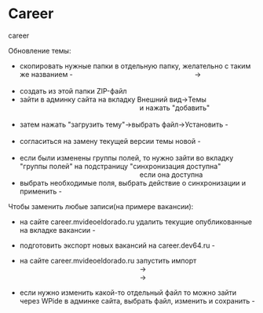# Career
career

Обновление темы:
- скопировать нужные папки в отдельную папку, желательно с таким же названием - 
    <img scr="https://raw.githubusercontent.com/emustafin/Career/README/Docs/Img/Step 001.png?token=AITGZQV4GIDQ5PQO3GZJDN3BT3H5E" style="width:50%;">
    ->
    <img scr="https://raw.githubusercontent.com/emustafin/Career/README/Docs/Img/Step 002.png?token=AITGZQV4GIDQ5PQO3GZJDN3BT3H5E" style="width:50%;">
- создать из этой папки ZIP-файл
    <img scr="https://raw.githubusercontent.com/emustafin/Career/README/Docs/Img/Step 003.png?token=AITGZQV4GIDQ5PQO3GZJDN3BT3H5E" style="width:50%;">
- зайти в админку сайта на вкладку Внешний вид->Темы
    <img scr="https://raw.githubusercontent.com/emustafin/Career/README/Docs/Img/Step 004.png?token=AITGZQV4GIDQ5PQO3GZJDN3BT3H5E" style="width:50%;">
    и нажать "добавить"
    <img scr="https://raw.githubusercontent.com/emustafin/Career/README/Docs/Img/Step 005.png?token=AITGZQV4GIDQ5PQO3GZJDN3BT3H5E" style="width:50%;">
- затем нажать "загрузить тему"->выбрать файл->Установить - 
    <img scr="https://raw.githubusercontent.com/emustafin/Career/README/Docs/Img/Step 006.png?token=AITGZQV4GIDQ5PQO3GZJDN3BT3H5E" style="width:50%;">
- согласиться на замену текущей версии темы новой -
    <img scr="https://raw.githubusercontent.com/emustafin/Career/README/Docs/Img/Step 007.png?token=AITGZQV4GIDQ5PQO3GZJDN3BT3H5E" style="width:50%;">
- если были изменены группы полей, то нужно зайти во вкладку "группы полей" на подстраницу "синхронизация доступна"
    <img scr="https://raw.githubusercontent.com/emustafin/Career/README/Docs/Img/Step 008.png?token=AITGZQV4GIDQ5PQO3GZJDN3BT3H5E" style="width:50%;">
     если она доступна
- выбрать необходимые поля, выбрать действие о синхронизации и применить -
    <img scr="https://raw.githubusercontent.com/emustafin/Career/README/Docs/Img/Step 009.png?token=AITGZQV4GIDQ5PQO3GZJDN3BT3H5E" style="width:50%;">

Чтобы заменить любые записи(на примере вакансии):
- на сайте career.mvideoeldorado.ru удалить текущие опубликованные на вкладке вакансии -
    <img scr="https://raw.githubusercontent.com/emustafin/Career/README/Docs/Img/Step 010.png?token=AITGZQV4GIDQ5PQO3GZJDN3BT3H5E" style="width:50%;">
- подготовить экспорт новых вакансий на career.dev64.ru - 
    <img scr="https://raw.githubusercontent.com/emustafin/Career/README/Docs/Img/Step 011.png?token=AITGZQV4GIDQ5PQO3GZJDN3BT3H5E" style="width:50%;">
- на сайте career.mvideoeldorado.ru запустить импорт
    <img scr="https://raw.githubusercontent.com/emustafin/Career/README/Docs/Img/Step 012.png?token=AITGZQV4GIDQ5PQO3GZJDN3BT3H5E" style="width:50%;">
    ->
    <img scr="https://raw.githubusercontent.com/emustafin/Career/README/Docs/Img/Step 013.png?token=AITGZQV4GIDQ5PQO3GZJDN3BT3H5E" style="width:50%;">
    ->
    <img scr="https://raw.githubusercontent.com/emustafin/Career/README/Docs/Img/Step 014.png?token=AITGZQV4GIDQ5PQO3GZJDN3BT3H5E" style="width:50%;">

- если нужно изменить какой-то отдельный файл то можно зайти через WPide в админке сайта, выбрать файл, изменить и сохранить -
    <img scr="https://raw.githubusercontent.com/emustafin/Career/README/Docs/Img/Step 015.png?token=AITGZQV4GIDQ5PQO3GZJDN3BT3H5E" style="width:50%;">